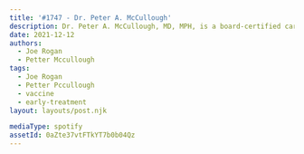 ```yaml
---
title: '#1747 - Dr. Peter A. McCullough'
description: Dr. Peter A. McCullough, MD, MPH, is a board-certified cardiologist who has testified before committees of the US and Texas Senate regarding the treatment of COVID-19 and management of the ongoing pandemic.
date: 2021-12-12
authors:
  - Joe Rogan
  - Petter Mccullough
tags:
  - Joe Rogan
  - Petter Pccullough
  - vaccine
  - early-treatment
layout: layouts/post.njk

mediaType: spotify
assetId: 0aZte37vtFTkYT7b0b04Qz
---
```

